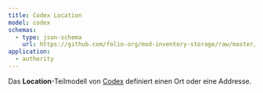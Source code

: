 ```yaml
---
title: Codex Location
model: codex
schemas:
  - type: json-schema
    url: https://github.com/folio-org/mod-inventory-storage/raw/master/ramls/location.json
application:
  - authority
---
```


Das **Location**-Teilmodell von [Codex](../codex) definiert einen Ort oder eine Addresse.
